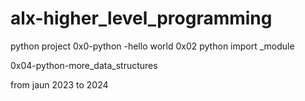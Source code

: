 # alx-higher_level_programming
python project 0x0-python -hello world
0x02 python import _module

0x04-python-more_data_structures


from jaun 2023 to 2024
